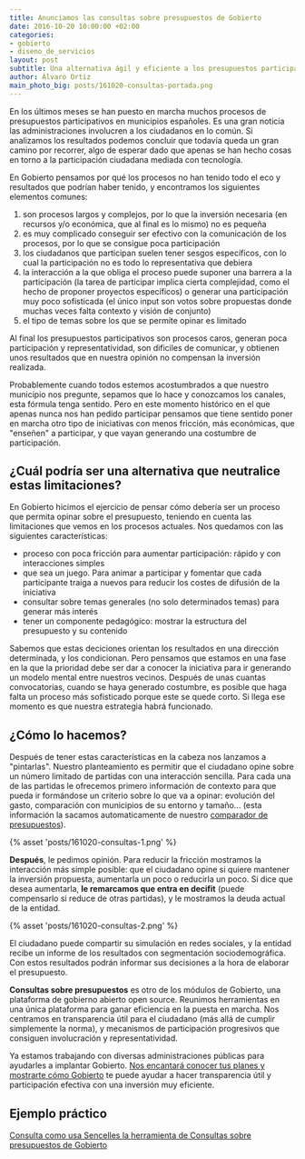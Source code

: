 ```yaml
---
title: Anunciamos las consultas sobre presupuestos de Gobierto
date: 2016-10-20 10:00:00 +02:00
categories:
- gobierto
- diseno_de_servicios
layout: post
subtitle: Una alternativa ágil y eficiente a los presupuestos participativos
author: Álvaro Ortiz
main_photo_big: posts/161020-consultas-portada.png
---
```


En los últimos meses se han puesto en marcha muchos procesos de presupuestos participativos en municipios españoles. Es una gran noticia las administraciones involucren a los ciudadanos en lo común. Si analizamos los resultados podemos concluir que todavía queda un gran camino por recorrer, algo de esperar dado que apenas se han hecho cosas en torno a la participación ciudadana mediada con tecnología.

En Gobierto pensamos por qué los procesos no han tenido todo el eco y resultados que podrían haber tenido, y encontramos los siguientes elementos comunes:

1. son procesos largos y complejos, por lo que la inversión necesaria (en recursos y/o económica, que al final es lo mismo) no es pequeña
1. es muy complicado conseguir ser efectivo con la comunicación de los procesos, por lo que se consigue poca participación
1. los ciudadanos que participan suelen tener sesgos específicos, con lo cual la participación no es todo lo representativa que debiera
1. la interacción a la que obliga el proceso puede suponer una barrera a la participación (la tarea de participar implica cierta complejidad, como el hecho de proponer proyectos específicos) o generar una participación muy poco sofisticada (el único input son votos sobre propuestas donde muchas veces falta contexto y visión de conjunto)
1. el tipo de temas sobre los que se permite opinar es limitado

Al final los presupuestos participativos son procesos caros, generan poca participación y representatividad, son dificiles de comunicar, y obtienen unos resultados que en nuestra opinión no compensan la inversión realizada.

Probablemente cuando todos estemos acostumbrados a que nuestro municipio nos pregunte, sepamos que lo hace y conozcamos los canales, esta fórmula tenga sentido. Pero en este momento histórico en el que apenas nunca nos han pedido participar pensamos que tiene sentido poner en marcha otro tipo de iniciativas con menos fricción, más económicas, que "enseñen" a participar, y que vayan generando una costumbre de participación.

## ¿Cuál podría ser una alternativa que neutralice estas limitaciones?

En Gobierto hicimos el ejercicio de pensar cómo debería ser un proceso que permita opinar sobre el presupuesto, teniendo en cuenta las limitaciones que vemos en los procesos actuales. Nos quedamos con las siguientes características:

- proceso con poca fricción para aumentar participación: rápido y con interacciones simples
- que sea un juego. Para animar a participar y fomentar que cada participante traiga a nuevos para reducir los costes de difusión de la iniciativa
- consultar sobre temas generales (no solo determinados temas) para generar más interés
- tener un componente pedagógico: mostrar la estructura del presupuesto y su contenido

Sabemos que estas deciciones orientan los resultados en una dirección determinada, y los condicionan. Pero pensamos que estamos en una fase en la que la prioridad debe ser dar a conocer la iniciativa para ir generando un modelo mental entre nuestros vecinos. Después de unas cuantas convocatorias, cuando se haya generado costumbre, es posible que haga falta un proceso más sofisticado porque este se quede corto. Si llega ese momento es que nuestra estrategia habrá funcionado.

## ¿Cómo lo hacemos?

Después de tener estas características en la cabeza nos lanzamos a "pintarlas". Nuestro planteamiento es permitir que el ciudadano opine sobre un número limitado de partidas con una interacción sencilla. Para cada una de las partidas le ofrecemos primero información de contexto para que pueda ir formándose un criterio sobre lo que va a opinar: evolución del gasto, comparación con municipios de su entorno y tamaño... (esta información la sacamos automaticamente de nuestro [comparador de presupuestos](http://presupuestos.gobierto.es)).

{% asset 'posts/161020-consultas-1.png' %}

**Después**, le pedimos opinión. Para reducir la fricción mostramos la interacción más simple posible: que el ciudadano opine si quiere mantener la inversión propuesta, aumentarla un poco o reducirla un poco. Si dice que desea aumentarla, **le remarcamos que entra en decifit** (puede compensarlo si reduce de otras partidas), y le mostramos la deuda actual de la entidad.

{% asset 'posts/161020-consultas-2.png' %}

El ciudadano puede compartir su simulación en redes sociales, y la entidad recibe un informe de los resultados con segmentación sociodemográfica. Con estos resultados podrán informar sus decisiones a la hora de elaborar el presupuesto.  

<div class="separator blue short"></div>

**Consultas sobre presupuestos** es otro de los módulos de Gobierto, una plataforma de gobierno abierto open source. Reunimos herramientas en una única plataforma para ganar eficiencia en la puesta en marcha. Nos centramos en transparencia útil para el ciudadano (más allá de cumplir simplemente la norma), y mecanismos de participación progresivos que consiguen involucración y representatividad.

Ya estamos trabajando con diversas administraciones públicas para ayudarles a implantar Gobierto. [Nos encantará conocer tus planes y mostrarte cómo Gobierto](mailto:abre@gobierto.es) te puede ayudar a hacer transparencia útil y participación efectiva con una inversión muy eficiente.


## Ejemplo práctico

[Consulta como usa Sencelles la herramienta de Consultas sobre presupuestos de Gobierto](/blog/20170314-sencelles-consultas.html)
